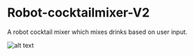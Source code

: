 # Robot-cocktailmixer-V2
A robot cocktail mixer which mixes drinks based on user input.

![alt text](https://github.com/[MathiasSagbakken]/[Robot-cocktailmixer-V2]/blob/[master]/bilde_test.jpg?raw=true)
